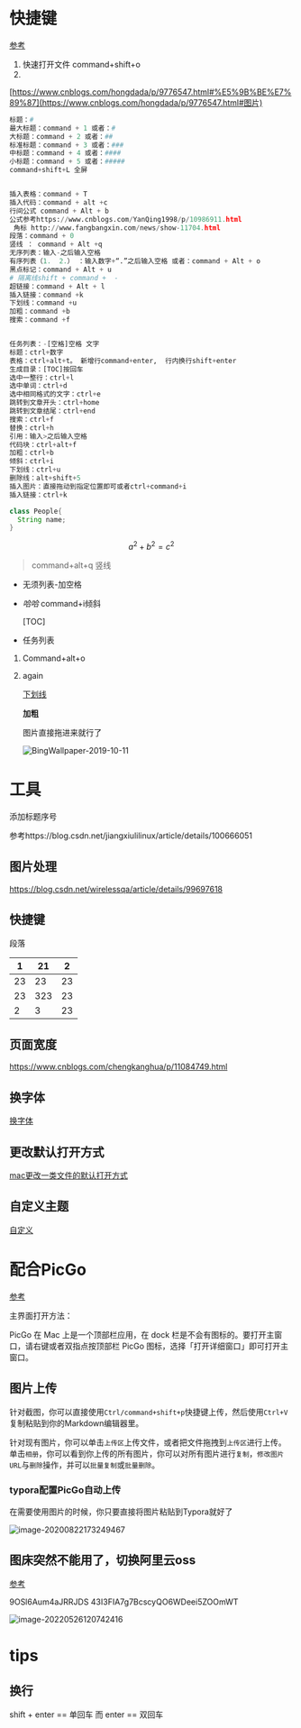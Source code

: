 # 快捷键

[参考](https://support.typora.io/File-Management/)

1. 快速打开文件 command+shift+o
2. 

[https://www.cnblogs.com/hongdada/p/9776547.html#%E5%9B%BE%E7%89%87](https://www.cnblogs.com/hongdada/p/9776547.html#图片)

```python
标题：#
最大标题：command + 1 或者：#
大标题：command + 2 或者：##
标准标题：command + 3 或者：###
中标题：command + 4 或者：####
小标题：command + 5 或者：#####
command+shift+L 全屏


插入表格：command + T
插入代码：command + alt +c 
行间公式 command + Alt + b
公式参考https://www.cnblogs.com/YanQing1998/p/10986911.html  
 角标 http://www.fangbangxin.com/news/show-11704.html
段落：command + 0
竖线 ： command + Alt +q
无序列表：输入-之后输入空格
有序列表（1.  2.） ：输入数字+“.”之后输入空格 或者：command + Alt + o   
黑点标记：command + Alt + u  
# 隔离线shift + command +  -
超链接：command + Alt + l
插入链接：command +k
下划线：command +u 
加粗：command +b
搜索：command +f


任务列表：-[空格]空格 文字
标题：ctrl+数字
表格：ctrl+alt+t。 新增行command+enter,  行内换行shift+enter
生成目录：[TOC]按回车
选中一整行：ctrl+l
选中单词：ctrl+d
选中相同格式的文字：ctrl+e
跳转到文章开头：ctrl+home
跳转到文章结尾：ctrl+end
搜索：ctrl+f
替换：ctrl+h
引用：输入>之后输入空格
代码块：ctrl+alt+f
加粗：ctrl+b
倾斜：ctrl+i
下划线：ctrl+u
删除线：alt+shift+5
插入图片：直接拖动到指定位置即可或者ctrl+command+i
插入链接：ctrl+k

```

```java
class People{
  String name;
}
```

$$
a^2+b^2=c^2
$$

> command+alt+q 竖线

- 无须列表-加空格

- *哈哈*   command+i倾斜

  [TOC]

-  任务列表

1. Command+alt+o

2. again

   [超链接]: http://www.baidu.com	"百度首页"

   <u>下划线</u>

   **加粗**

   图片直接拖进来就行了

   ![BingWallpaper-2019-10-11](/Users/chengxingfu/Pictures/壁纸/BingWallpaper-2019-10-11.jpg)

# 工具

添加标题序号

参考https://blog.csdn.net/jiangxiulilinux/article/details/100666051

## 图片处理

https://blog.csdn.net/wirelessqa/article/details/99697618





## 快捷键



段落

| 1    | 21   | 2    |
| ---- | ---- | ---- |
| 23   | 23   | 23   |
| 23   | 323  | 23   |
| 2    | 3    | 23   |

## 页面宽度

https://www.cnblogs.com/chengkanghua/p/11084749.html

## 换字体

[换字体](https://blog.csdn.net/qq_33154343/article/details/106134472)

## 更改默认打开方式

[mac更改一类文件的默认打开方式](https://sspai.com/post/28394)

## 自定义主题

[自定义](https://blog.csdn.net/chotin/article/details/104289298)

# 配合PicGo

[参考](https://www.jianshu.com/p/fd8ebfcf42e3)

主界面打开方法：

PicGo 在 Mac 上是一个顶部栏应用，在 dock 栏是不会有图标的。要打开主窗口，请右键或者双指点按顶部栏 PicGo 图标，选择「打开详细窗口」即可打开主窗口。

## 图片上传

针对截图，你可以直接使用`Ctrl/command+shift+p`快捷键上传，然后使用`Ctrl+V`复制粘贴到你的Markdown编辑器里。

针对现有图片，你可以单击`上传区`上传文件，或者把文件拖拽到`上传区`进行上传。单击`相册`，你可以看到你上传的所有图片，你可以对所有图片进行`复制`，`修改图片URL`与`删除`操作，并可以`批量复制`或`批量删除`。

### typora配置PicGo自动上传

在需要使用图片的时候，你只要直接将图片粘贴到Typora就好了

![image-20200822173249467](https://piggo-picture.oss-cn-hangzhou.aliyuncs.com/image/image-20200822173249467.png)

## 图床突然不能用了，切换阿里云oss

[参考](https://blog.csdn.net/qq_38963246/article/details/123797155)

9OSl6Aum4aJRRJDS
43I3FIA7g7BcscyQO6WDeei5ZOOmWT

![image-20220526120742416](https://piggo-picture.oss-cn-hangzhou.aliyuncs.com/image-20220526120742416.png)

# tips

## 换行

shift + enter == 单回车
而
enter == 双回车


